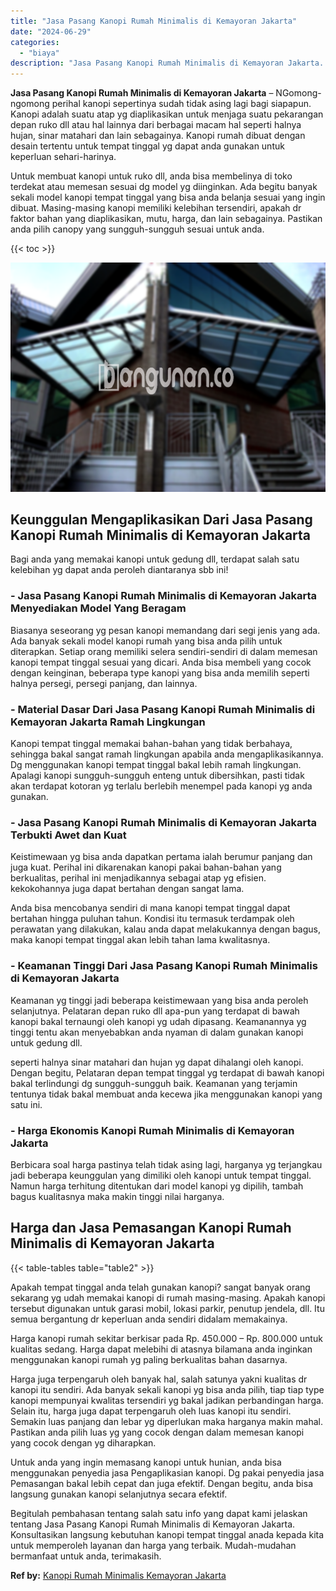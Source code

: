 ```yaml
---
title: "Jasa Pasang Kanopi Rumah Minimalis di Kemayoran Jakarta"
date: "2024-06-29"
categories: 
  - "biaya"
description: "Jasa Pasang Kanopi Rumah Minimalis di Kemayoran Jakarta. Begitulah pembahasan tentang salah satu info yang dapat kami jelaskan tentang Jasa Pasang Kanopi Rum..."
---
```


**Jasa Pasang Kanopi Rumah Minimalis di Kemayoran Jakarta** – NGomong-ngomong perihal kanopi sepertinya sudah tidak asing lagi bagi siapapun. Kanopi adalah suatu atap yg diaplikasikan untuk menjaga suatu pekarangan depan ruko dll atau hal lainnya dari berbagai macam hal seperti halnya hujan, sinar matahari dan lain sebagainya. Kanopi rumah dibuat dengan desain tertentu untuk tempat tinggal yg dapat anda gunakan untuk keperluan sehari-harinya.

Untuk membuat kanopi untuk ruko dll, anda bisa membelinya di toko terdekat atau memesan sesuai dg model yg diinginkan. Ada begitu banyak sekali model kanopi tempat tinggal yang bisa anda belanja sesuai yang ingin dibuat. Masing-masing kanopi memiliki kelebihan tersendiri, apakah dr faktor bahan yang diaplikasikan, mutu, harga, dan lain sebagainya. Pastikan anda pilih canopy yang sungguh-sungguh sesuai untuk anda.

{{< toc >}}

![Jasa Pasang Kanopi Rumah Minimalis di Kemayoran Jakarta](/images/harga-kanopi-minimalis-14.png)

## Keunggulan Mengaplikasikan Dari Jasa Pasang Kanopi Rumah Minimalis di Kemayoran Jakarta

Bagi anda yang memakai kanopi untuk gedung dll, terdapat salah satu kelebihan yg dapat anda peroleh diantaranya sbb ini!

### \- Jasa Pasang Kanopi Rumah Minimalis di Kemayoran Jakarta Menyediakan Model Yang Beragam

Biasanya seseorang yg pesan kanopi memandang dari segi jenis yang ada. Ada banyak sekali model kanopi rumah yang bisa anda pilih untuk diterapkan. Setiap orang memiliki selera sendiri-sendiri di dalam memesan kanopi tempat tinggal sesuai yang dicari. Anda bisa membeli yang cocok dengan keinginan, beberapa type kanopi yang bisa anda memilih seperti halnya persegi, persegi panjang, dan lainnya.

### \- Material Dasar Dari Jasa Pasang Kanopi Rumah Minimalis di Kemayoran Jakarta Ramah Lingkungan

Kanopi tempat tinggal memakai bahan-bahan yang tidak berbahaya, sehingga bakal sangat ramah lingkungan apabila anda mengaplikasikannya. Dg menggunakan kanopi tempat tinggal bakal lebih ramah lingkungan. Apalagi kanopi sungguh-sungguh enteng untuk dibersihkan, pasti tidak akan terdapat kotoran yg terlalu berlebih menempel pada kanopi yg anda gunakan.

### \- Jasa Pasang Kanopi Rumah Minimalis di Kemayoran Jakarta Terbukti Awet dan Kuat

Keistimewaan yg bisa anda dapatkan pertama ialah berumur panjang dan juga kuat. Perihal ini dikarenakan kanopi pakai bahan-bahan yang berkualitas, perihal ini menjadikannya sebagai atap yg efisien. kekokohannya juga dapat bertahan dengan sangat lama.

Anda bisa mencobanya sendiri di mana kanopi tempat tinggal dapat bertahan hingga puluhan tahun. Kondisi itu termasuk terdampak oleh perawatan yang dilakukan, kalau anda dapat melakukannya dengan bagus, maka kanopi tempat tinggal akan lebih tahan lama kwalitasnya.

### \- Keamanan Tinggi Dari Jasa Pasang Kanopi Rumah Minimalis di Kemayoran Jakarta

Keamanan yg tinggi jadi beberapa keistimewaan yang bisa anda peroleh selanjutnya. Pelataran depan ruko dll apa-pun yang terdapat di bawah kanopi bakal ternaungi oleh kanopi yg udah dipasang. Keamanannya yg tinggi tentu akan menyebabkan anda nyaman di dalam gunakan kanopi untuk gedung dll.

seperti halnya sinar matahari dan hujan yg dapat dihalangi oleh kanopi. Dengan begitu, Pelataran depan tempat tinggal yg terdapat di bawah kanopi bakal terlindungi dg sungguh-sungguh baik. Keamanan yang terjamin tentunya tidak bakal membuat anda kecewa jika menggunakan kanopi yang satu ini.

### \- Harga Ekonomis Kanopi Rumah Minimalis di Kemayoran Jakarta

Berbicara soal harga pastinya telah tidak asing lagi, harganya yg terjangkau jadi beberapa keunggulan yang dimiliki oleh kanopi untuk tempat tinggal. Namun harga terhitung ditentukan dari model kanopi yg dipilih, tambah bagus kualitasnya maka makin tinggi nilai harganya.

## Harga dan Jasa Pemasangan Kanopi Rumah Minimalis di Kemayoran Jakarta

{{< table-tables table="table2" >}}

Apakah tempat tinggal anda telah gunakan kanopi? sangat banyak orang sekarang yg udah memakai kanopi di rumah masing-masing. Apakah kanopi tersebut digunakan untuk garasi mobil, lokasi parkir, penutup jendela, dll. Itu semua bergantung dr keperluan anda sendiri didalam memakainya.

Harga kanopi rumah sekitar berkisar pada Rp. 450.000 – Rp. 800.000 untuk kualitas sedang. Harga dapat melebihi di atasnya bilamana anda inginkan menggunakan kanopi rumah yg paling berkualitas bahan dasarnya.

Harga juga terpengaruh oleh banyak hal, salah satunya yakni kualitas dr kanopi itu sendiri. Ada banyak sekali kanopi yg bisa anda pilih, tiap tiap type kanopi mempunyai kwalitas tersendiri yg bakal jadikan perbandingan harga. Selain itu, harga juga dapat terpengaruh oleh luas kanopi itu sendiri. Semakin luas panjang dan lebar yg diperlukan maka harganya makin mahal. Pastikan anda pilih luas yg yang cocok dengan dalam memesan kanopi yang cocok dengan yg diharapkan.

Untuk anda yang ingin memasang kanopi untuk hunian, anda bisa menggunakan penyedia jasa Pengaplikasian kanopi. Dg pakai penyedia jasa Pemasangan bakal lebih cepat dan juga efektif. Dengan begitu, anda bisa langsung gunakan kanopi selanjutnya secara efektif.

Begitulah pembahasan tentang salah satu info yang dapat kami jelaskan tentang Jasa Pasang Kanopi Rumah Minimalis di Kemayoran Jakarta. Konsultasikan langsung kebutuhan kanopi tempat tinggal anada kepada kita untuk memperoleh layanan dan harga yang terbaik. Mudah-mudahan bermanfaat untuk anda, terimakasih.

**Ref by:**  [Kanopi Rumah Minimalis Kemayoran Jakarta](https://id.wikipedia.org/wiki/Kanopi)
